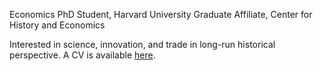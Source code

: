 Economics PhD Student, Harvard University
Graduate Affiliate, Center for History and Economics

Interested in science, innovation, and trade in long-run historical perspective. A CV is available [here](https://matthewleechen.github.io/cv/MLC_CV_23_2_2024.pdf).
